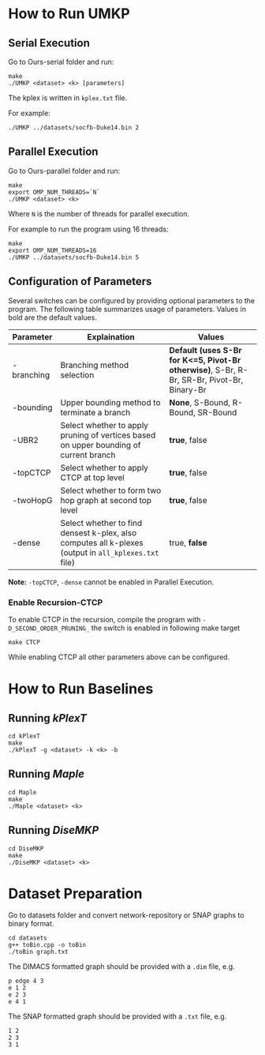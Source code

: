 # How to Run UMKP
## Serial Execution
Go to Ours-serial folder and run: 
```
make
./UMKP <dataset> <k> [parameters]
```
The kplex is written in `kplex.txt` file. 

For example: 
```
./UMKP ../datasets/socfb-Duke14.bin 2
```

## Parallel Execution
Go to Ours-parallel folder and run:
```
make
export OMP_NUM_THREADS=`N`
./UMKP <dataset> <k>
```
Where `N` is the number of threads for parallel execution.

For example to run the program using 16 threads: 
```
make
export OMP_NUM_THREADS=16
./UMKP ../datasets/socfb-Duke14.bin 5
```


## Configuration of Parameters

Several switches can be configured by providing optional parameters to the program. The following table summarizes usage of parameters. Values in bold are the default values. 


| Parameter |Explaination | Values |
|----------|-------|--------------------|
| -branching | Branching method selection | **Default (uses S-Br for K<=5, Pivot-Br otherwise)**, S-Br, R-Br, SR-Br, Pivot-Br, Binary-Br  |
| -bounding  | Upper bounding method to terminate a branch | **None**, S-Bound, R-Bound, SR-Bound |
| -UBR2 | Select whether to apply pruning of vertices based on upper bounding of current branch | **true**, false|
| -topCTCP | Select whether to apply CTCP at top level | **true**, false|
| -twoHopG | Select whether to form two hop graph at second top level | **true**, false|
| -dense | Select whether to find densest k-plex, also computes all k-plexes (output in `all_kplexes.txt` file) |true, **false** |

**Note:** `-topCTCP`, `-dense` cannot be enabled in Parallel Execution.

### Enable Recursion-CTCP

To enable CTCP in the recursion, compile the program with `-D_SECOND_ORDER_PRUNING_` 
the switch is enabled in following make target

```
make CTCP
```
While enabling CTCP all other parameters above can be configured. 

# How to Run Baselines

## Running *kPlexT*

```
cd kPlexT
make
./kPlexT -g <dataset> -k <k> -b
```

## Running *Maple*

```
cd Maple
make
./Maple <dataset> <k> 
```

## Running *DiseMKP*

```
cd DiseMKP
make
./DiseMKP <dataset> <k> 
```

# Dataset Preparation
Go to datasets folder and convert network-repository or SNAP graphs to binary format. 

```
cd datasets
g++ toBin.cpp -o toBin
./toBin graph.txt
```

The DIMACS formatted graph should be provided with a `.dim` file, e.g. 
```
p edge 4 3
e 1 2
e 2 3
e 4 1
```

The SNAP formatted graph should be provided with a `.txt` file, e.g. 
```
1 2
2 3
3 1
```
